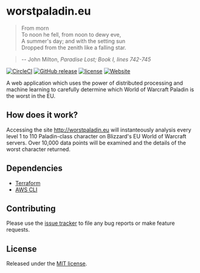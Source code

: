 # worstpaladin.eu

> From morn\
> To noon he fell, from noon to dewy eve,\
> A summer's day; and with the setting sun\
> Dropped from the zenith like a falling star.

> -- John Milton, *Paradise Lost; Book I, lines 742-745*

[![CircleCI](https://img.shields.io/circleci/project/github/tiguard/worstpaladin-eu.svg?style=flat-square)](https://circleci.com/gh/tiguard/worstpaladin-eu)
[![GitHub release](https://img.shields.io/github/release/tiguard/worstpaladin-eu.svg?style=flat-square)](https://github.com/tiguard/worstpaladin-eu/releases)
[![license](https://img.shields.io/github/license/tiguard/worstpaladin-eu.svg?style=flat-square)](https://github.com/tiguard/worstpaladin-eu/blob/master/LICENSE.md)
[![Website](https://img.shields.io/website-up-down-green-red/http/google.co.uk.svg?label=worstpaladin.eu&style=flat-square)](http://worstpaladin.eu)

A web application which uses the power of distributed processing and machine learning to carefully determine which World of Warcraft Paladin is the worst in the EU.

## How does it work?

Accessing the site http://worstpaladin.eu will instanteously analysis every level 1 to 110 Paladin-class character on Blizzard's EU World of Warcraft servers.  Over 10,000 data points will be examined and the details of the worst character returned.

## Dependencies

* [Terraform](https://github.com/hashicorp/terraform)
* [AWS CLI](https://github.com/aws/aws-cli)

## Contributing

Please use the [issue tracker](https://github.com/tiguard/worstpaladin-eu/issues) to file any bug reports or make feature requests.

## License

Released under the [MIT license](LICENSE.md).